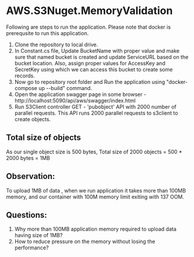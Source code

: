 # AWS.S3Nuget.MemoryValidation
Following are steps to run the application. Please note that docker is prerequsite to run this application. 
1. Clone the repository to local drive.
2. In Constant.cs file, Update BucketName with proper value and make sure that named bucket is created and update ServiceURL based on the bucket location. Also, assign proper values for AccessKey and SecretKey using which we can access this bucket to create some records.
3. Now go to repository root folder and Run the application using "docker-compose up --build" command.
4. Open the application swagger page in some browser - http://localhost:5090/api/aws/swagger/index.html
5. Run S3Client controller GET - 'pubobject' API with 2000 number of parallel requests. This API runs 2000 parallel requests to s3client to create objects.

## Total size of objects

As our single object size is 500 bytes, Total size of 2000 objects = 500 * 2000 bytes = 1MB

## Observation: 

To upload 1MB of data , when we run application it takes more than 100MB memory, and our container with 100M memory limit exiting with 137 OOM.

## Questions:

1. Why more than 100MB application memory required to upload data having size of 1MB?
2. How to reduce pressure on the memory without losing the performance?

